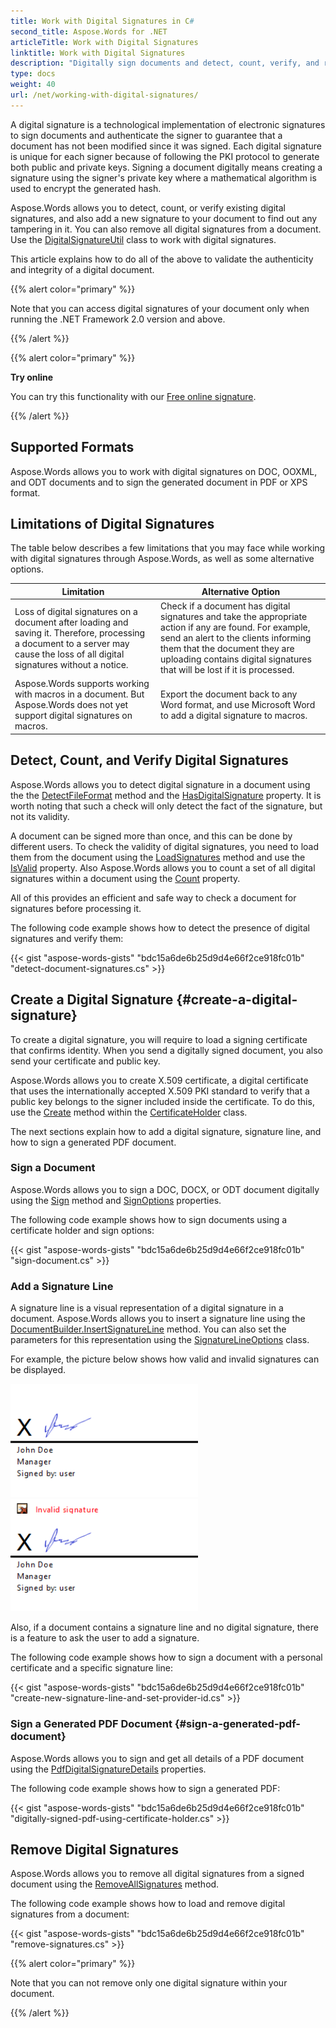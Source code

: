 ```yaml
---
title: Work with Digital Signatures in C#
second_title: Aspose.Words for .NET
articleTitle: Work with Digital Signatures
linktitle: Work with Digital Signatures
description: "Digitally sign documents and detect, count, verify, and remove existing digital signatures using C#."
type: docs
weight: 40
url: /net/working-with-digital-signatures/
---
```


A digital signature is a technological implementation of electronic signatures to sign documents and authenticate the signer to guarantee that a document has not been modified since it was signed. Each digital signature is unique for each signer because of following the PKI protocol to generate both public and private keys. Signing a document digitally means creating a signature using the signer's private key where a mathematical algorithm is used to encrypt the generated hash.

Aspose.Words allows you to detect, count, or verify existing digital signatures, and also add a new signature to your document to find out any tampering in it. You can also remove all digital signatures from a document. Use the [DigitalSignatureUtil](https://reference.aspose.com/words/net/aspose.words.digitalsignatures/digitalsignatureutil/) class to work with digital signatures.

This article explains how to do all of the above to validate the authenticity and integrity of a digital document.

{{% alert color="primary" %}}

Note that you can access digital signatures of your document only when running the .NET Framework 2.0 version and above.

{{% /alert %}}

{{% alert color="primary" %}}

**Try online**

You can try this functionality with our [Free online signature](https://products.aspose.app/words/signature).

{{% /alert %}}

## Supported Formats

Aspose.Words allows you to work with digital signatures on DOC, OOXML, and ODT documents and to sign the generated document in PDF or XPS format.

## Limitations of Digital Signatures

The table below describes a few limitations that you may face while working with digital signatures through Aspose.Words, as well as some alternative options.

| Limitation                                                   | Alternative Option                                           |
| ------------------------------------------------------------ | ------------------------------------------------------------ |
| Loss of digital signatures on a document after loading and saving it. Therefore, processing a document to a server may cause the loss of all digital signatures without a notice. | Check if a document has digital signatures and take the appropriate action if any are found. For example, send an alert to the clients informing them that the document they are uploading contains digital signatures that will be lost if it is processed. |
| Aspose.Words supports working with macros in a document. But Aspose.Words does not yet support digital signatures on macros. | Export the document back to any Word format, and use Microsoft Word to add a digital signature to macros. |

## Detect, Count, and Verify Digital Signatures

Aspose.Words allows you to detect digital signature in a document using the the [DetectFileFormat](https://reference.aspose.com/words/net/aspose.words/fileformatutil/detectfileformat/#detectfileformat/) method and the [HasDigitalSignature](https://reference.aspose.com/words/net/aspose.words/fileformatinfo/hasdigitalsignature/) property. It is worth noting that such a check will only detect the fact of the signature, but not its validity.

A document can be signed more than once, and this can be done by different users. To check the validity of digital signatures, you need to load them from the document using the [LoadSignatures](https://reference.aspose.com/words/net/aspose.words.digitalsignatures/digitalsignatureutil/loadsignatures/#loadsignatures/) method and use the [IsValid](https://reference.aspose.com/words/net/aspose.words.digitalsignatures/digitalsignaturecollection/isvalid/) property. Also Aspose.Words allows you to count a set of all digital signatures within a document using the [Count](https://reference.aspose.com/words/net/aspose.words.digitalsignatures/digitalsignaturecollection/count/) property.

All of this provides an efficient and safe way to check a document for signatures before processing it.

The following code example shows how to detect the presence of digital signatures and verify them:

{{< gist "aspose-words-gists" "bdc15a6de6b25d9d4e66f2ce918fc01b" "detect-document-signatures.cs" >}}

## Create a Digital Signature {#create-a-digital-signature}

To create a digital signature, you will require to load a signing certificate that confirms identity. When you send a digitally signed document, you also send your certificate and public key.

Aspose.Words allows you to create X.509 certificate, a digital certificate that uses the internationally accepted X.509 PKI standard to verify that a public key belongs to the signer included inside the certificate. To do this, use the [Create](https://reference.aspose.com/words/net/aspose.words.digitalsignatures/certificateholder/create/) method within the [CertificateHolder](https://reference.aspose.com/words/net/aspose.words.digitalsignatures/certificateholder/) class.

The next sections explain how to add a digital signature, signature line, and how to sign a generated PDF document.

### Sign a Document

Aspose.Words allows you to sign a DOC, DOCX, or ODT document digitally using the [Sign](https://reference.aspose.com/words/net/aspose.words.digitalsignatures/digitalsignatureutil/sign/#sign/) method and [SignOptions](https://reference.aspose.com/words/net/aspose.words.digitalsignatures/signoptions/) properties.

The following code example shows how to sign documents using a certificate holder and sign options:

{{< gist "aspose-words-gists" "bdc15a6de6b25d9d4e66f2ce918fc01b" "sign-document.cs" >}}

### Add a Signature Line

A signature line is a visual representation of a digital signature in a document. Aspose.Words allows you to insert a signature line using the [DocumentBuilder.InsertSignatureLine](https://reference.aspose.com/words/net/aspose.words/documentbuilder/insertsignatureline/) method.  You can also set the parameters for this representation using the [SignatureLineOptions](https://reference.aspose.com/words/net/aspose.words/signaturelineoptions/) class.

For example, the picture below shows how valid and invalid signatures can be displayed.

<img src="valid.png" alt="drawing" style="width:300px"/>

<img src="invalid.png" alt="drawing" style="width:300px"/>

Also, if a document contains a signature line and no digital signature, there is a feature to ask the user to add a signature.

The following code example shows how to sign a document with a personal certificate and a specific signature line:

{{< gist "aspose-words-gists" "bdc15a6de6b25d9d4e66f2ce918fc01b" "create-new-signature-line-and-set-provider-id.cs" >}}

### Sign a Generated PDF Document {#sign-a-generated-pdf-document}

Aspose.Words allows you to sign and get all details of a PDF document using the [PdfDigitalSignatureDetails](https://reference.aspose.com/words/net/aspose.words.saving/pdfdigitalsignaturedetails/) properties.

The following code example shows how to sign a generated PDF:

{{< gist "aspose-words-gists" "bdc15a6de6b25d9d4e66f2ce918fc01b" "digitally-signed-pdf-using-certificate-holder.cs" >}}

## Remove Digital Signatures

Aspose.Words allows you to remove all digital signatures from a signed document using the [RemoveAllSignatures](https://reference.aspose.com/words/net/aspose.words.digitalsignatures/digitalsignatureutil/removeallsignatures/#removeallsignatures/) method.

The following code example shows how to load and remove digital signatures from a document:

{{< gist "aspose-words-gists" "bdc15a6de6b25d9d4e66f2ce918fc01b" "remove-signatures.cs" >}}

{{% alert color="primary" %}}

Note that you can not remove only one digital signature within your document.

{{% /alert %}}
